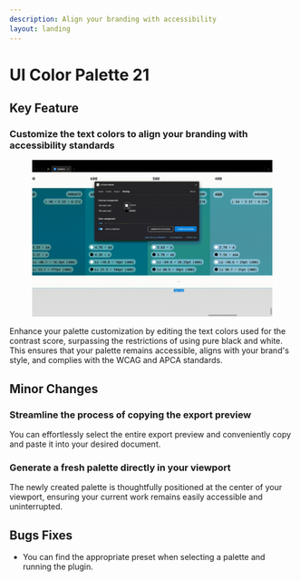 ```yaml
---
description: Align your branding with accessibility
layout: landing
---
```


# UI Color Palette 21

## Key Feature

### Customize the text colors to align your branding with accessibility standards

<figure><img src="../.gitbook/assets/release_note-edit_text_colors.gif" alt=""><figcaption></figcaption></figure>

Enhance your palette customization by editing the text colors used for the contrast score, surpassing the restrictions of using pure black and white. This ensures that your palette remains accessible, aligns with your brand's style, and complies with the WCAG and APCA standards.

## Minor Changes

### Streamline the process of copying the export preview

You can effortlessly select the entire export preview and conveniently copy and paste it into your desired document.

### Generate a fresh palette directly in your viewport

The newly created palette is thoughtfully positioned at the center of your viewport, ensuring your current work remains easily accessible and uninterrupted.

## Bugs Fixes

* You can find the appropriate preset when selecting a palette and running the plugin.
